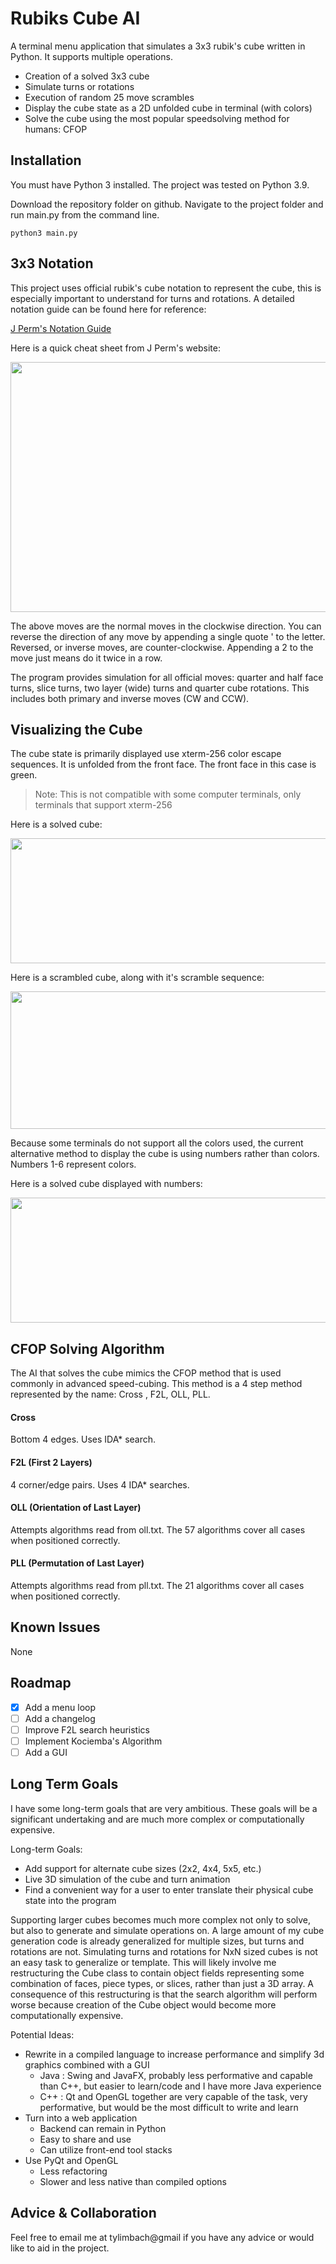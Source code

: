 # Rubiks Cube AI
A terminal menu application that simulates a 3x3 rubik's cube written in Python. It supports multiple operations.

- Creation of a solved 3x3 cube
- Simulate turns or rotations
- Execution of random 25 move scrambles
- Display the cube state as a 2D unfolded cube in terminal (with colors)
- Solve the cube using the most popular speedsolving method for humans: CFOP

## Installation
You must have Python 3 installed. The project was tested on Python 3.9.

Download the repository folder on github. Navigate to the project folder and run main.py from the command line.

```
python3 main.py
```

## 3x3 Notation
This project uses official rubik's cube notation to represent the cube, this is especially important to understand for turns and rotations. A detailed notation guide can be found here for reference:

[J Perm's Notation Guide](https://jperm.net/3x3/moves)

Here is a quick cheat sheet from J Perm's website:

<img src="https://jperm.net/images/notation.png" width="600" height="400">

The above moves are the normal moves in the clockwise direction. You can reverse the direction of any move by appending a single quote ' to the letter. Reversed, or inverse moves, are counter-clockwise. Appending a 2 to the move just means do it twice in a row.

The program provides simulation for all official moves: quarter and half face turns, slice turns, two layer (wide) turns and quarter cube rotations. This includes both primary and inverse moves (CW and CCW).

## Visualizing the Cube
The cube state is primarily displayed use xterm-256 color escape sequences. It is unfolded from the front face. The front face in this case is green.
> Note: This is not compatible with some computer terminals, only terminals that support xterm-256

Here is a solved cube:

<img src="https://user-images.githubusercontent.com/63261198/138527666-5df8c10e-657b-48c9-b4fc-6693206dede1.png" width="700" height="200">

Here is a scrambled cube, along with it's scramble sequence:

<img src="https://user-images.githubusercontent.com/63261198/138527626-93872c77-0e4d-4970-beb2-7c18e56c8539.png" width="700" height="220">

Because some terminals do not support all the colors used, the current alternative method to display the cube is using numbers rather than colors. Numbers 1-6 represent colors.

Here is a solved cube displayed with numbers:

<img src="https://user-images.githubusercontent.com/63261198/138527688-b586fcb1-effb-4cef-8ce4-321b00a14c7d.png" width="700" height="200">

## CFOP Solving Algorithm
The AI that solves the cube mimics the CFOP method that is used commonly in advanced speed-cubing. This method is a 4 step method represented by the name: Cross , F2L, OLL, PLL. 

#### Cross
Bottom 4 edges. Uses IDA* search.

#### F2L (First 2 Layers)
4 corner/edge pairs. Uses 4 IDA* searches.

#### OLL (Orientation of Last Layer)
Attempts algorithms read from oll.txt. The 57 algorithms cover all cases when positioned correctly.

#### PLL (Permutation of Last Layer)
Attempts algorithms read from pll.txt. The 21 algorithms cover all cases when positioned correctly.

## Known Issues
None

## Roadmap
- [x] Add a menu loop
- [ ] Add a changelog
- [ ] Improve F2L search heuristics
- [ ] Implement Kociemba's Algorithm
- [ ] Add a GUI

## Long Term Goals
I have some long-term goals that are very ambitious. These goals will be a significant undertaking and are much more complex or computationally expensive.

Long-term Goals:
- Add support for alternate cube sizes (2x2, 4x4, 5x5, etc.)
- Live 3D simulation of the cube and turn animation
- Find a convenient way for a user to enter translate their physical cube state into the program

Supporting larger cubes becomes much more complex not only to solve, but also to generate and simulate operations on. A large amount of my cube generation code is already generalized for multiple sizes, but turns and rotations are not. Simulating turns and rotations for NxN sized cubes is not an easy task to generalize or template. This will likely involve me restructuring the Cube class to contain object fields representing some combination of faces, piece types, or slices, rather than just a 3D array. A consequence of this restructuring is that the search algorithm will perform worse because creation of the Cube object would become more computationally expensive.

Potential Ideas:
- Rewrite in a compiled language to increase performance and simplify 3d graphics combined with a GUI
    - Java : Swing and JavaFX, probably less performative and capable than C++, but easier to learn/code and I have more Java experience
    - C++  : Qt and OpenGL together are very capable of the task, very performative, but would be the most difficult to write and learn
- Turn into a web application
    - Backend can remain in Python
    - Easy to share and use
    - Can utilize front-end tool stacks
- Use PyQt and OpenGL
    - Less refactoring
    - Slower and less native than compiled options

## Advice & Collaboration
Feel free to email me at tylimbach@gmail if you have any advice or would like to aid in the project.


